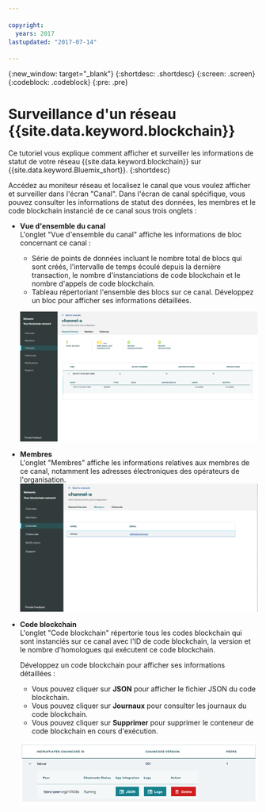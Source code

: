 ```yaml
---

copyright:
  years: 2017
lastupdated: "2017-07-14"

---
```


{:new_window: target="_blank"}
{:shortdesc: .shortdesc}
{:screen: .screen}
{:codeblock: .codeblock}
{:pre: .pre}

# Surveillance d'un réseau {{site.data.keyword.blockchain}}

Ce tutoriel vous explique comment afficher et surveiller les informations de statut de votre réseau {{site.data.keyword.blockchain}} sur {{site.data.keyword.Bluemix_short}}.
{:shortdesc}

Accédez au moniteur réseau et localisez le canal que vous voulez afficher et surveiller dans l'écran "Canal". Dans l'écran de canal spécifique, vous pouvez consulter les informations de statut des données, les membres et le code blockchain instancié de ce canal sous trois onglets :

* **Vue d'ensemble du canal**  
  L'onglet "Vue d'ensemble du canal" affiche les informations de bloc concernant ce canal :
    * Série de points de données incluant le nombre total de blocs qui sont créés, l'intervalle de temps écoulé depuis la dernière transaction, le nombre d'instanciations de code blockchain et le nombre d'appels de code blockchain.
    * Tableau répertoriant l'ensemble des blocs sur ce canal. Développez un bloc pour afficher ses informations détaillées.  

  ![Vue d'ensemble du canal](../images/channel_overview_detail.png "Vue d'ensemble du canal")  

* **Membres**  
  L'onglet "Membres" affiche les informations relatives aux membres de ce canal, notamment les adresses électroniques des opérateurs de l'organisation.
  ![Channel members](../images/channel_members.png "Channel members")  
  
* **Code blockchain**  
  L'onglet "Code blockchain" répertorie tous les codes blockchain  qui sont instanciés sur ce canal avec l'ID de code blockchain, la version et le nombre d'homologues qui exécutent ce code blockchain.   
    
  Développez un code blockchain pour afficher ses informations détaillées :  
    * Vous pouvez cliquer sur **JSON** pour afficher le fichier JSON du code blockchain.
    * Vous pouvez cliquer sur  **Journaux** pour consulter les journaux du code blockchain.
    * Vous pouvez cliquer sur **Supprimer** pour supprimer le conteneur de code blockchain en cours d'exécution.
  
  ![Code blockchain de canal](../images/channel_chaincode.png "Code blockchain de canal") 
  
